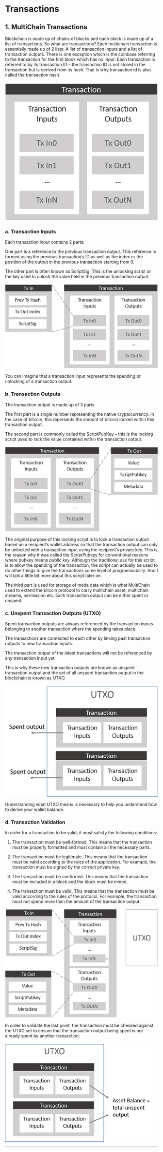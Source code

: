 # Transactions

## 1. MultiChain Transactions

Blockchain is made up of chains of blocks and each block is made up of a list of transactions. So what are transactions?
Each multichain transaction is essentially made up of 2 lists: A list of transaction inputs and a list of transaction outputs.
There is one exception which is the coinbase referring to the transaction for the first block which has no input.
Each transaction is referred to by its transaction ID – the transaction ID is not stored in the transaction but is derived from its hash.
That is why transaction id is also called the transaction hash.

![mc-8-1](./img/mc-8-1.png)

### a. Transaction Inputs

Each transaction input contains 2 parts:

One part is a reference to the previous transaction output.
This reference is formed using the previous transaction’s ID as well as the index or the position of the output in the previous transaction starting from 0.

The other part is often known as ScriptSig. This is the unlocking script or the key used to unlock the value held in the previous transaction output.

![mc-8-2](./img/mc-8-2.png)

You can imagine that a transaction input represents the spending or unlocking of a transaction output.

### b. Transaction Outputs

The transaction output is made up of 3 parts.

The first part is a single number representing the native cryptocurrency. In the case of bitcoin, this represents the amount of bitcoin locked within this transaction output.

The second part is commonly called the ScriptPubKey – this is the locking script used to lock the value contained within the transaction output.

![mc-8-3](./img/mc-8-3.png)

The original purpose of this locking script is to lock a transaction output based on a recipient’s wallet address so that the transaction output can only be unlocked with a transaction input using the recipient’s private key. This is the reason why it was called the ScriptPubkey for conventional reasons where pubkey means public key.
Although the traditional use for this script is to allow the spending of the transaction, the script can actually be used to do other things to give the transactions some level of programmability. And I will talk a little bit more about this script later on.

The third part is used for storage of meda data which is what MultiChain used to extend the bitcoin protocol to carry multichain asset, multichain streams, permission etc.
Each transaction output can be either spent or unspent.

### c. Unspent Transaction Outputs (UTXO)

Spent transaction outputs are always referenced by the transaction inputs belonging to another transaction where the spending takes place.

The transactions are connected to each other by linking past transaction outputs to new transaction inputs.

The transaction output of the latest transactions will not be referenced by any transaction input yet.

This is why these new transaction outputs are known as unspent transaction output and the set of all unspent transaction output in the blockchain is known as UTXO.

![mc-8-4](./img/mc-8-4.png)

Understanding what UTXO means is necessary to help you understand how to derive your wallet balance.

### d. Transaction Validation

In order for a transaction to be valid, it must satisfy the following conditions:

1. The transaction must be well-formed. This means that the transaction must be properly formatted and must contain all the necessary parts.

2. The transaction must be legitimate. This means that the transaction must be valid according to the rules of the application. For example, the transaction must be signed by the correct private key.

3. The transaction must be confirmed. This means that the transaction must be included in a block and the block must be mined.

4. The transaction must be valid. This means that the transaction must be valid according to the rules of the protocol. For example, the transaction must not spend more than the amount of the transaction output.

![mc-8-6](./img/mc-8-6.png)

In order to validate the last point, the transaction must be checked against the UTXO set to ensure that the transaction output being spent is not already spent by another transaction.

![mc-8-5](./img/mc-8-5.png)

---

